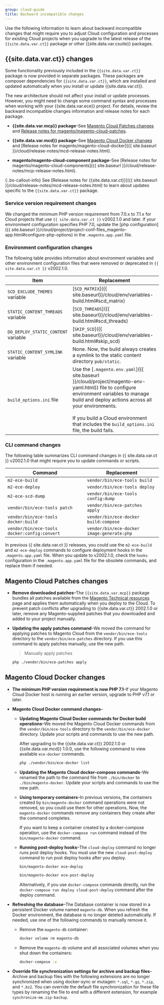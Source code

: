 ```yaml
---
group: cloud-guide
title: Backward incompatible changes
---
```


Use the following information to learn about backward incompatible changes that might require you to adjust Cloud configuration and processes for existing Cloud projects when you upgrade to the latest release of the `{{site.data.var.ct}}` package or other {{site.data.var.csuite}} packages.

## {{site.data.var.ct}} changes

Some functionality previously included in the `{{site.data.var.ct}}` package is now provided in separate packages.  These packages are composer dependencies for `{{site.data.var.ct}}`, which are installed and updated automatically when you install or update {{site.data.var.ct}}.

The new architecture should not affect your install or update processes.  However, you might need to change some command syntax and processes when working with your {{site.data.var.ece}} project. For details, review the backward incompatible changes information and release notes for each package.

-  **{{site.data.var.mcp}} package**–See [Magento Cloud Patches changes](#magento-cloud-patches-changes) and [Release notes for magento/magento-cloud-patches]({{site.baseurl}}/cloud/release-notes/mcp-release-notes.html).

-  **{{site.data.var.mcd}} package**–See [Magento Cloud Docker changes](#magento-cloud-docker-changes) and [Release notes for magento/magento-cloud-docker]({{ site.baseurl }}/cloud/release-notes/mcd-release-notes.html).

-  **magento/magento-cloud-component package**–See [Release notes for magento/magento-cloud-components]({{ site.baseurl }}/cloud/release-notes/mcp-release-notes.html).

{:.bs-callout-info}
See [Release notes for {{site.data.var.ct}}]({{ site.baseurl }}/cloud/release-notes/mcd-release-notes.html) to learn about updates specific to the `{{site.data.var.ct}}` package.

### Service version requirement changes

We changed the minimum PHP version requirement from 7.0.x to 7.1.x for Cloud projects that use `{{ site.data.var.ct }}` v2002.1.0 and later. If your environment configuration specifies PHP 7.0, update the [php configuration]({{ site.baseurl }}/cloud/project/project-conf-files_magento-app.html#configure-php-options) in the `.magento.app.yaml` file.

### Environment configuration changes

The following table provides information about environment variables and other environment configuration files that were removed or deprecated in `{{ site.data.var.ct }}` v2002.1.0.

   Item | Replacement
   -------- | -------
   `SCD_EXCLUDE_THEMES` variable | [`SCD_MATRIX`]({{ site.baseurl}}/cloud/env/variables-build.html#scd_matrix)
   `STATIC_CONTENT_THREADS` variable | [`SCD_THREADS`]({{ site.baseurl}}/cloud/env/variables-build.html#scd_threads)
   `DO_DEPLOY_STATIC_CONTENT` variable | [`SKIP_SCD`]({{ site.baseurl}}/cloud/env/variables-build.html#skip_scd)
   `STATIC_CONTENT_SYMLINK` variable | None. Now, the build always creates a symlink to the static content directory `pub/static`.
   `build_options.ini` file | Use the [`.magento.env.yaml`]({{ site.baseurl }}/cloud/project/magento-env-yaml.html)) file to configure environment variables to manage build and deploy actions across all your environments.<br><br>If you build a Cloud environment that includes the `build_options.ini` file, the build fails.

### CLI command changes

The following table summarizes CLI command changes in {{ site.data.var.ct }} v2002.1.0 that might require you to update commands or scripts.

 Command| Replacement
 -------- |-------
`m2-ece-build` | `vendor/bin/ece-tools build`
`m2-ece-deploy` | `vendor/bin/ece-tools deploy`
`m2-ece-scd-dump` | `vendor/bin/ece-tools config:dump`
`vendor/bin/ece-tools patch` | `vendor/bin/ece-patches apply`
`vendor/bin/ece-tools docker:build` | `vendor/bin/ece-docker build:compose`
`vendor/bin/ece-tools docker:config:convert` | `vendor/bin/ece-docker  image:generate:php`

In previous {{ site.data.var.ct }} releases, you could use the `m2-ece-build` and `m2-ece-deploy` commands to configure deployment hooks in the `.magento.app.yaml` file. When you update to v2002.1.0, check the `hooks` configuration in the `.magento.app.yaml` file for the obsolete commands, and replace them if needed.

## Magento Cloud Patches changes

-  **Remove downloaded patches**–The `{{site.data.var.mcp}}` package bundles all patches available from the [Magento Technical resources](https://magento.com/tech-resources/download) page and applies them automatically when you deploy to the Cloud.  To prevent patch conflicts after upgrading to {{site.data.var.ct}} 2002.1.0 or later, remove any Magento-supplied patches that you downloaded and added to your project manually.

-  **Updating the apply patches command**–We moved the command for applying patches to Magento Cloud from the `vendor/bin/ece-tools` directory to the `vendor/bin/ece-patches` directory. If you use this command to apply patches manually, use the new path.

   > Manually apply patches

   ```bash
   php ./vendor/bin/ece-patches apply
   ```

## Magento Cloud Docker changes

-  **The minimum PHP version requirement is now PHP 7.1**–If your Magento Cloud Docker host is running an earlier version, upgrade to PHP v7.1 or later.

-  **Magento Cloud Docker command changes**–

   -  **Updating Magento Cloud Docker commands for Docker build operations**–We moved the Magento Cloud Docker commands from the `vendor/bin/ece-tools` directory to the `vendor/bin/ece-docker` directory. Update your scripts and commands to use the new path.

      After upgrading to the {{site.data.var.ct}} 2002.1.0 or {{site.data.var.mcd}} 1.0.0, use the following command to view available `ece-docker` commands.

      ```bash
      php ./vendor/bin/ece-docker list
      ```

   -  **Updating the Magento Cloud docker-compose commands**–We renamed the path to the command file from `./bin/docker` to `./bin/magento-docker`.  Update your scripts and commands to use the new path.

   -  **Using temporary containers**–In previous versions, the containers created by `bin/magento-docker` command operations were not removed, so you could use them for other operations.  Now, the `magento-docker` commands remove any containers they create after the command completes.

      If you want to keep a container created by a docker-compose operation, use the `docker-compose run` command instead of the `bin/magento-docker` command.

   -  **Running post-deploy hooks**–The `cloud-deploy` command no longer runs post deploy hooks. You must use the new `cloud-post-deploy` command to run post deploy hooks after you deploy.

      ```bash
      bin/magento-docker ece-deploy
      ```

      ```bash
      bin/magento-docker ece-post-deploy
      ```

      Alternatively, if you use `docker-compose` commands directly, run the `docker-compose run deploy cloud-post-deploy` command after the deploy command.

-  **Refreshing the database**–The Database container is now stored in a persistent Docker volume named `magento-db`. When you refresh the Docker environment, the database is no longer deleted automatically. If needed, use one of the following commands to manually remove it.

   -  Remove the `magento-db` container:

      ```bash
      docker volume rm magento-db
      ```

   -  Remove the `magento-db` volume and all associated volumes when you shut down the containers:

      ```bash
      docker-compose -v
      ```

-  **Override file synchronization settings for archive and backup files**–Archive and backup files with the following extensions are no longer synchronized when using docker-sync or mutagen:  `*.sql`, `*.gz`, `*.zip`, and `*.bz2`.  You can override the default file synchronization for these file types by renaming the file to end with a different extension, for example `synchronize-me.zip-backup`.
